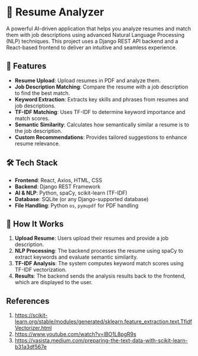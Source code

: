 # 📄 Resume Analyzer


A powerful AI-driven application that helps you analyze resumes and match them with job descriptions using advanced Natural Language Processing (NLP) techniques. This project uses a Django REST API backend and a React-based frontend to deliver an intuitive and seamless experience.

## 🚀 Features

- **Resume Upload**: Upload resumes in PDF and analyze them.
- **Job Description Matching**: Compare the resume with a job description to find the best match.
- **Keyword Extraction**: Extracts key skills and phrases from resumes and job descriptions.
- **TF-IDF Matching**: Uses TF-IDF to determine keyword importance and match scores.
- **Semantic Similarity**: Calculates how semantically similar a resume is to the job description.
- **Custom Recommendations**: Provides tailored suggestions to enhance resume relevance.

## 🛠️ Tech Stack

- **Frontend**: React, Axios, HTML, CSS
- **Backend**: Django REST Framework
- **AI & NLP**: Python, spaCy, scikit-learn (TF-IDF)
- **Database**: SQLite (or any Django-supported database)
- **File Handling**: Python `os`, `pymupdf` for PDF handling

## 🧠 How It Works

1. **Upload Resume**: Users upload their resumes and provide a job description.
2. **NLP Processing**: The backend processes the resume using spaCy to extract keywords and evaluate semantic similarity.
3. **TF-IDF Analysis**: The system computes keyword match scores using TF-IDF vectorization.
4. **Results**: The backend sends the analysis results back to the frontend, which are displayed to the user.


## References

1. https://scikit-learn.org/stable/modules/generated/sklearn.feature_extraction.text.TfidfVectorizer.html
2. https://www.youtube.com/watch?v=lBO1L8pgR9s
3. https://vasista.medium.com/preparing-the-text-data-with-scikit-learn-b31a3df567e
